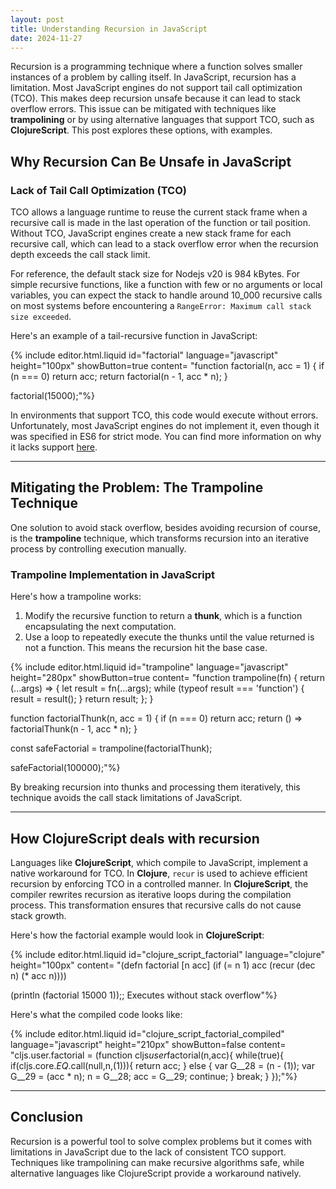 ```yaml
---
layout: post
title: Understanding Recursion in JavaScript
date: 2024-11-27
---
```


Recursion is a programming technique where a function solves smaller instances of a problem by calling itself.
In JavaScript, recursion has a limitation. Most JavaScript engines do not support tail call optimization (TCO).
This makes deep recursion unsafe because it can lead to stack overflow errors.
This issue can be mitigated with techniques like **trampolining** or by using alternative languages that support TCO, such as **ClojureScript**.
This post explores these options, with examples.

## Why Recursion Can Be Unsafe in JavaScript

### Lack of Tail Call Optimization (TCO)

TCO allows a language runtime to reuse the current stack frame when a recursive call is made in the last operation of the function or tail position.
Without TCO, JavaScript engines create a new stack frame for each recursive call, which can lead to a stack overflow error when the recursion depth exceeds the call stack limit.

For reference, the default stack size for Nodejs v20 is 984 kBytes. For simple recursive functions, like a function with few or no arguments or local variables,
you can expect the stack to handle around 10_000 recursive calls on most systems before encountering a `RangeError: Maximum call stack size exceeded`.

Here's an example of a tail-recursive function in JavaScript:

{% include editor.html.liquid id="factorial" language="javascript" height="100px" showButton=true content=
"function factorial(n, acc = 1) {
  if (n === 0) return acc;
  return factorial(n - 1, acc * n);
}

factorial(15000);"%}


In environments that support TCO, this code would execute without errors.
Unfortunately, most JavaScript engines do not implement it, even though it was specified in ES6 for strict mode. You can find more information on why it lacks support [here][tco-support].

---

## Mitigating the Problem: The Trampoline Technique

One solution to avoid stack overflow, besides avoiding recursion of course, is the **trampoline** technique, which transforms recursion into an iterative process by controlling execution manually.

### Trampoline Implementation in JavaScript

Here's how a trampoline works:

1. Modify the recursive function to return a **thunk**, which is a function encapsulating the next computation.
2. Use a loop to repeatedly execute the thunks until the value returned is not a function. This means the recursion hit the base case.

{% include editor.html.liquid id="trampoline" language="javascript" height="280px" showButton=true content=
"function trampoline(fn) {
  return  (...args) => {
    let result = fn(...args);
    while (typeof result === 'function') {
      result = result();
    }
    return result;
  };
}

function factorialThunk(n, acc = 1) {
  if (n === 0) return acc;
  return () => factorialThunk(n - 1, acc * n);
}

const safeFactorial = trampoline(factorialThunk);

safeFactorial(100000);"%}

By breaking recursion into thunks and processing them iteratively, this technique avoids the call stack limitations of JavaScript.

---

## How ClojureScript deals with recursion

Languages like **ClojureScript**, which compile to JavaScript, implement a native workaround for TCO.
In **Clojure**, `recur` is used to achieve efficient recursion by enforcing TCO in a controlled manner. 
In **ClojureScript**, the compiler rewrites recursion as iterative loops during the compilation process. 
This transformation ensures that recursive calls do not cause stack growth.


Here's how the factorial example would look in **ClojureScript**:

{% include editor.html.liquid id="clojure_script_factorial" language="clojure" height="100px" content=
"(defn factorial [n acc]
  (if (= n 1) 
      acc 
      (recur (dec n) (* acc n))))

(println (factorial 15000 1));; Executes without stack overflow"%}


Here's what the compiled code looks like:

{% include editor.html.liquid 
id="clojure_script_factorial_compiled" 
language="javascript" 
height="210px" 
showButton=false 
content=
"cljs.user.factorial = (function cljs$user$factorial(n,acc){
  while(true){
    if(cljs.core._EQ_.call(null,n,(1))){
      return acc;
    } else {
      var G__28 = (n - (1));
      var G__29 = (acc * n);
      n = G__28;
      acc = G__29;
      continue;
    }
    break;
  }
});"%}

---

## Conclusion

Recursion is a powerful tool to solve complex problems but it comes with limitations in JavaScript due to the lack of consistent TCO support. 
Techniques like trampolining can make recursive algorithms safe, while alternative languages like ClojureScript provide a workaround natively.


[tco-support]: https://stackoverflow.com/questions/54719548/tail-call-optimization-implementation-in-javascript-engines/54721813#54721813